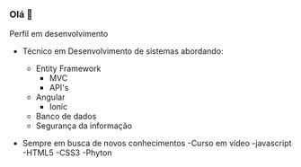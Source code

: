 
### Olá 👋
Perfil em desenvolvimento


- Técnico em Desenvolvimento de sistemas abordando:
  - Entity Framework
    - MVC
    - API's
  - Angular
    - Ionic
  - Banco de dados
  - Segurança da informação
    
- Sempre em busca de novos conhecimentos
  -Curso em vídeo
    -javascript
    -HTML5
    -CSS3
    -Phyton
